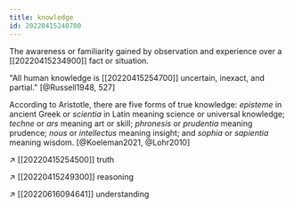 ```yaml
---
title: knowledge
id: 20220415240700
---
```


The awareness or familiarity gained by observation and experience over a [[20220415234900]] fact or situation.

"All human knowledge is [[20220415254700]] uncertain, inexact, and partial." [@Russell1948, 527]

According to Aristotle, there are five forms of true knowledge: *episteme* in ancient Greek or *scientia* in Latin meaning science or universal knowledge; *techne* or *ars* meaning art or skill; *phronesis* or *prudentia* meaning prudence; *nous* or *intellectus* meaning insight; and *sophia* or *sapientia* meaning wisdom. [@Koeleman2021, @Lohr2010]

↗ [[20220415254500]] truth

↗ [[20220415249300]] reasoning

↗ [[20220616094641]] understanding
